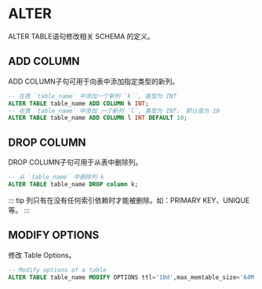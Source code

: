 # ALTER
ALTER TABLE语句修改相关 SCHEMA 的定义。

## ADD COLUMN
ADD COLUMN子句可用于向表中添加指定类型的新列。
```SQL
-- 在表 `table_name` 中添加一个新列 `k``, 类型为 INT 
ALTER TABLE table_name ADD COLUMN k INT;
-- 在表 `table_name` 中添加 一个新列 `l`, 类型为 INT， 默认值为 10
ALTER TABLE table_name ADD COLUMN l INT DEFAULT 10;
```

## DROP COLUMN
DROP COLUMN子句可用于从表中删除列。
```SQL
-- 从 `table_name` 中删除列 k 
ALTER TABLE table_name DROP column k;
```
::: tip
列只有在没有任何索引依赖时才能被删除。如：PRIMARY KEY、UNIQUE等。
:::

## MODIFY OPTIONS
修改 Table Options。
```SQL
-- Modify options of a table
ALTER TABLE table_name MODIFY OPTIONS ttl='10d',max_memtable_size='64M';
```

